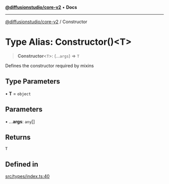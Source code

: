 [**@diffusionstudio/core-v2**](../README.md) • **Docs**

***

[@diffusionstudio/core-v2](../globals.md) / Constructor

# Type Alias: Constructor()\<T\>

> **Constructor**\<`T`\>: (...`args`) => `T`

Defines the constructor required by mixins

## Type Parameters

• **T** = `object`

## Parameters

• ...**args**: `any`[]

## Returns

`T`

## Defined in

[src/types/index.ts:40](https://github.com/diffusionstudio/core-v2/blob/ce69ef92917fd6c7f2f6e872cf6c87954dee9b56/src/types/index.ts#L40)
